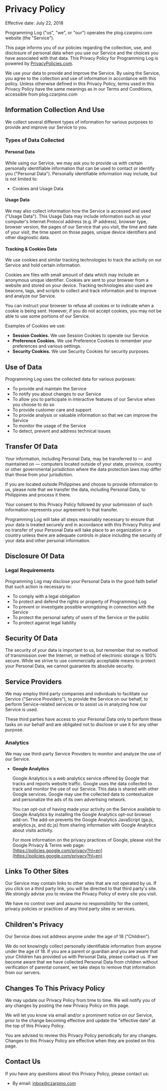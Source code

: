 # Privacy Policy

Effective date: July 22, 2018

Programming Log ("us", "we", or "our") operates the plog.czarpino.com website (the "Service").

This page informs you of our policies regarding the collection, use, and disclosure of personal data when you use our Service and the choices you have associated with that data. This Privacy Policy for Programming Log is powered by  [PrivacyPolicies.com](https://privacypolicies.com/free-privacy-policy-generator/).

We use your data to provide and improve the Service. By using the Service, you agree to the collection and use of information in accordance with this policy. Unless otherwise defined in this Privacy Policy, terms used in this Privacy Policy have the same meanings as in our Terms and Conditions, accessible from plog.czarpino.com

## Information Collection And Use

We collect several different types of information for various purposes to provide and improve our Service to you.

### Types of Data Collected

#### Personal Data

While using our Service, we may ask you to provide us with certain personally identifiable information that can be used to contact or identify you ("Personal Data"). Personally identifiable information may include, but is not limited to:

-   Cookies and Usage Data

#### Usage Data

We may also collect information how the Service is accessed and used ("Usage Data"). This Usage Data may include information such as your computer's Internet Protocol address (e.g. IP address), browser type, browser version, the pages of our Service that you visit, the time and date of your visit, the time spent on those pages, unique device identifiers and other diagnostic data.

#### Tracking & Cookies Data

We use cookies and similar tracking technologies to track the activity on our Service and hold certain information.

Cookies are files with small amount of data which may include an anonymous unique identifier. Cookies are sent to your browser from a website and stored on your device. Tracking technologies also used are beacons, tags, and scripts to collect and track information and to improve and analyze our Service.

You can instruct your browser to refuse all cookies or to indicate when a cookie is being sent. However, if you do not accept cookies, you may not be able to use some portions of our Service.

Examples of Cookies we use:

-   **Session Cookies.**  We use Session Cookies to operate our Service.
-   **Preference Cookies.**  We use Preference Cookies to remember your preferences and various settings.
-   **Security Cookies.**  We use Security Cookies for security purposes.

## Use of Data

Programming Log uses the collected data for various purposes:

-   To provide and maintain the Service
-   To notify you about changes to our Service
-   To allow you to participate in interactive features of our Service when you choose to do so
-   To provide customer care and support
-   To provide analysis or valuable information so that we can improve the Service
-   To monitor the usage of the Service
-   To detect, prevent and address technical issues

## Transfer Of Data

Your information, including Personal Data, may be transferred to — and maintained on — computers located outside of your state, province, country or other governmental jurisdiction where the data protection laws may differ than those from your jurisdiction.

If you are located outside Philippines and choose to provide information to us, please note that we transfer the data, including Personal Data, to Philippines and process it there.

Your consent to this Privacy Policy followed by your submission of such information represents your agreement to that transfer.

Programming Log will take all steps reasonably necessary to ensure that your data is treated securely and in accordance with this Privacy Policy and no transfer of your Personal Data will take place to an organization or a country unless there are adequate controls in place including the security of your data and other personal information.

## Disclosure Of Data

### Legal Requirements

Programming Log may disclose your Personal Data in the good faith belief that such action is necessary to:

-   To comply with a legal obligation
-   To protect and defend the rights or property of Programming Log
-   To prevent or investigate possible wrongdoing in connection with the Service
-   To protect the personal safety of users of the Service or the public
-   To protect against legal liability

## Security Of Data

The security of your data is important to us, but remember that no method of transmission over the Internet, or method of electronic storage is 100% secure. While we strive to use commercially acceptable means to protect your Personal Data, we cannot guarantee its absolute security.

## Service Providers

We may employ third party companies and individuals to facilitate our Service ("Service Providers"), to provide the Service on our behalf, to perform Service-related services or to assist us in analyzing how our Service is used.

These third parties have access to your Personal Data only to perform these tasks on our behalf and are obligated not to disclose or use it for any other purpose.

### Analytics

We may use third-party Service Providers to monitor and analyze the use of our Service.

-   **Google Analytics**
    
    Google Analytics is a web analytics service offered by Google that tracks and reports website traffic. Google uses the data collected to track and monitor the use of our Service. This data is shared with other Google services. Google may use the collected data to contextualize and personalize the ads of its own advertising network.
    
    You can opt-out of having made your activity on the Service available to Google Analytics by installing the Google Analytics opt-out browser add-on. The add-on prevents the Google Analytics JavaScript (ga.js, analytics.js, and dc.js) from sharing information with Google Analytics about visits activity.
    
    For more information on the privacy practices of Google, please visit the Google Privacy & Terms web page:  [https://policies.google.com/privacy?hl=en](https://policies.google.com/privacy?hl=en)
    

## Links To Other Sites

Our Service may contain links to other sites that are not operated by us. If you click on a third party link, you will be directed to that third party's site. We strongly advise you to review the Privacy Policy of every site you visit.

We have no control over and assume no responsibility for the content, privacy policies or practices of any third party sites or services.

## Children's Privacy

Our Service does not address anyone under the age of 18 ("Children").

We do not knowingly collect personally identifiable information from anyone under the age of 18. If you are a parent or guardian and you are aware that your Children has provided us with Personal Data, please contact us. If we become aware that we have collected Personal Data from children without verification of parental consent, we take steps to remove that information from our servers.

## Changes To This Privacy Policy

We may update our Privacy Policy from time to time. We will notify you of any changes by posting the new Privacy Policy on this page.

We will let you know via email and/or a prominent notice on our Service, prior to the change becoming effective and update the "effective date" at the top of this Privacy Policy.

You are advised to review this Privacy Policy periodically for any changes. Changes to this Privacy Policy are effective when they are posted on this page.

## Contact Us

If you have any questions about this Privacy Policy, please contact us:

-   By email: inbox@czarpino.com